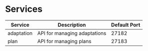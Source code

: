 # Services

| Service | Description | Default Port |
| - | - | - |
| adaptation | API for managing adaptations | 27182 |
| plan | API for managing plans | 27183 |
